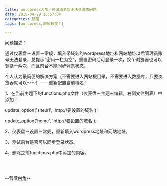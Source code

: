 ```yaml
---
title: wordpress添加／修改域名后无法登录的问题
date: 2015-04-29 15:57:04
categories: 随笔
tags: [wordpress,画风有变！]

---
```

问题描述：

通过仪表盘－设置－常规，填入带域名的wordpress地址和网站地址以后管理员账号无法登录，总提示“密码一栏为空”，重置密码后可登录一次，换个浏览器也可以登录一两次，而且前台不能同步登录状态。

个人认为最简便的解决方案（不需要进入网站根目录，不需要进入数据库，只要浏览器就可以～～）——重新配置当前域名：

1、在当前主题下的functions.php文件（仪表盘－主题－编辑，右侧文件列表）中添加：

update_option('siteurl', 'http://要设置的域名');

update_option('home', 'http://要设置的域名');

2、仪表盘－设置－常规，重新填入wordpress地址和网站地址。

3、测试前台是否可以同步登录状态。

4、删除之前functions.php中添加的内容。

<br /><br />

--茕茕白兔--